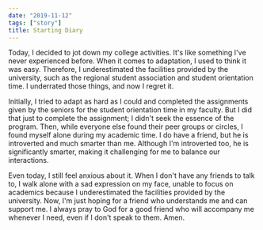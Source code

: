 ```yaml
---
date: "2019-11-12"
tags: ["story"]
title: Starting Diary
---
```


Today, I decided to jot down my college activities. It's like something I've never experienced before. When it comes to adaptation, I used to think it was easy. Therefore, I underestimated the facilities provided by the university, such as the regional student association and student orientation time. I underrated those things, and now I regret it.

Initially, I tried to adapt as hard as I could and completed the assignments given by the seniors for the student orientation time in my faculty. But I did that just to complete the assignment; I didn't seek the essence of the program. Then, while everyone else found their peer groups or circles, I found myself alone during my academic time. I do have a friend, but he is introverted and much smarter than me. Although I'm introverted too, he is significantly smarter, making it challenging for me to balance our interactions.

Even today, I still feel anxious about it. When I don't have any friends to talk to, I walk alone with a sad expression on my face, unable to focus on academics because I underestimated the facilities provided by the university. Now, I'm just hoping for a friend who understands me and can support me. I always pray to God for a good friend who will accompany me whenever I need, even if I don't speak to them. Amen.